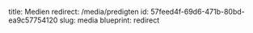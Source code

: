 title: Medien
redirect: /media/predigten
id: 57feed4f-69d6-471b-80bd-ea9c57754120
slug: media
blueprint: redirect
